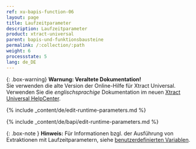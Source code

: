 ```yaml
---
ref: xu-bapis-function-06
layout: page
title: Laufzeitparameter
description: Laufzeitparameter
product: xtract-universal
parent: bapis-und-funktionsbausteine
permalink: /:collection/:path
weight: 6
processstate: 5
lang: de_DE
---
```


{: .box-warning}
**Warnung: Veraltete Dokumentation!** <br>
Sie verwenden die alte Version der Online-Hilfe für Xtract Universal.<br>
Verwenden Sie die *englischsprachige* Dokumentation im neuen [Xtract Universal HelpCenter](https://helpcenter.theobald-software.com/xtract-universal/documentation/introduction/).

{% include _content/de/edit-runtime-parameters.md %}

{% include _content/de/bapi/edit-runtime-parameters.md %}


{: .box-note }
**Hinweis:** Für Informationen bzgl. der Ausführung von Extraktionen mit Laufzeitparametern, siehe [benutzerdefinierten Variablen](../fortgeschrittene-techniken/benutzerdefinierte-variablen).
